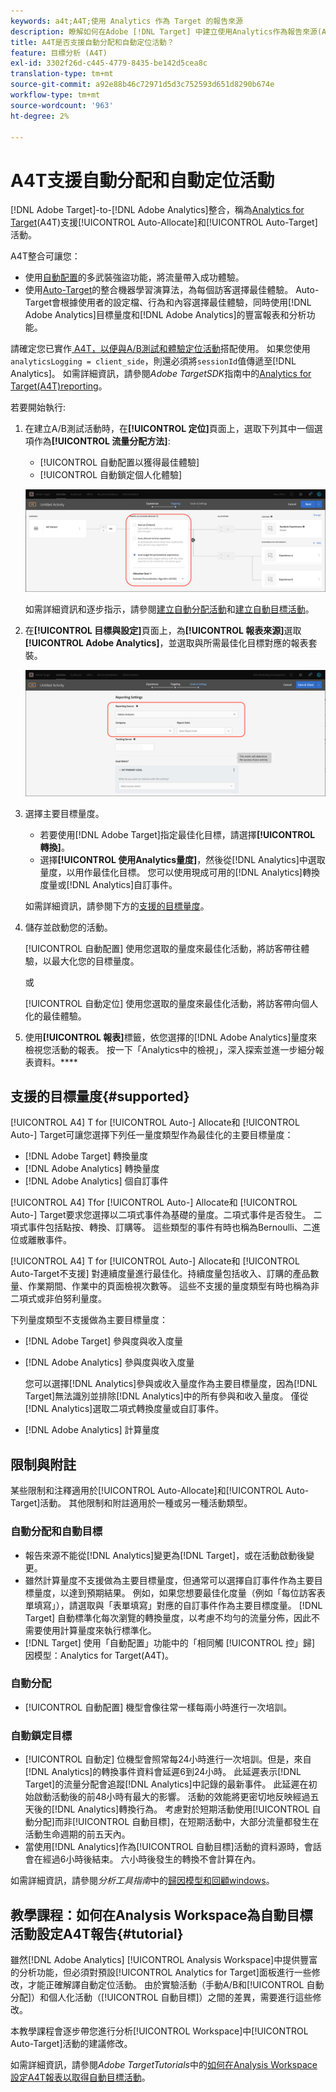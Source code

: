 ```yaml
---
keywords: a4t;A4T;使用 Analytics 作為 Target 的報告來源
description: 瞭解如何在Adobe [!DNL Target] 中建立使用Analytics作為報告來源(A4T)的「自動分配」和「自動目標」活動。
title: A4T是否支援自動分配和自動定位活動？
feature: 目標分析 (A4T)
exl-id: 3302f26d-c445-4779-8435-be142d5cea8c
translation-type: tm+mt
source-git-commit: a92e88b46c72971d5d3c752593d651d8290b674e
workflow-type: tm+mt
source-wordcount: '963'
ht-degree: 2%

---
```


# A4T支援自動分配和自動定位活動

[!DNL Adobe Target]-to-[!DNL Adobe Analytics]整合，稱為[Analytics for Target](/help/c-integrating-target-with-mac/a4t/a4t.md)(A4T)支援[!UICONTROL Auto-Allocate]和[!UICONTROL Auto-Target]活動。

A4T整合可讓您：

* 使用[自動配置](/help/c-activities/automated-traffic-allocation/automated-traffic-allocation.md)的多武裝強盜功能，將流量帶入成功體驗。
* 使用[Auto-Target](/help/c-activities/auto-target/auto-target-to-optimize.md)的整合機器學習演算法，為每個訪客選擇最佳體驗。 Auto-Target會根據使用者的設定檔、行為和內容選擇最佳體驗，同時使用[!DNL Adobe Analytics]目標量度和[!DNL Adobe Analytics]的豐富報表和分析功能。

請確定您已實作[ A4T，以便與A/B測試和體驗定位活動](/help/c-integrating-target-with-mac/a4t/a4timplementation.md)搭配使用。 如果您使用`analyticsLogging = client_side`，則還必須將`sessionId`值傳遞至[!DNL Analytics]。 如需詳細資訊，請參閱&#x200B;*Adobe TargetSDK*&#x200B;指南中的[Analytics for Target(A4T)reporting](https://adobetarget-sdks.gitbook.io/docs/integration-with-experience-cloud/analytics-for-target-a4t-reporting)。

若要開始執行:

1. 在建立A/B測試活動時，在&#x200B;**[!UICONTROL 定位]**&#x200B;頁面上，選取下列其中一個選項作為&#x200B;**[!UICONTROL 流量分配方法]**:

   * [!UICONTROL 自動配置以獲得最佳體驗]
   * [!UICONTROL 自動鎖定個人化體驗]

   ![流量分配方法選項：手動、自動分配和自動目標](/help/c-integrating-target-with-mac/a4t/assets/traffic-allocation-methods.png)

   如需詳細資訊和逐步指示，請參閱[建立自動分配活動](/help/c-activities/automated-traffic-allocation/create-auto-allocate-activity.md)和[建立自動目標活動](/help/c-activities/auto-target/create-auto-target.md)。

1. 在&#x200B;**[!UICONTROL 目標與設定]**&#x200B;頁面上，為&#x200B;**[!UICONTROL 報表來源]**&#x200B;選取&#x200B;**[!UICONTROL Adobe Analytics]**，並選取與所需最佳化目標對應的報表套裝。

   ![「目標與設定」頁面上的「報告來源」區段](/help/c-integrating-target-with-mac/a4t/assets/a4t-select.png)

1. 選擇主要目標量度。

   * 若要使用[!DNL Adobe Target]指定最佳化目標，請選擇&#x200B;**[!UICONTROL 轉換]**。
   * 選擇&#x200B;**[!UICONTROL 使用Analytics量度]**，然後從[!DNL Analytics]中選取量度，以用作最佳化目標。 您可以使用現成可用的[!DNL Analytics]轉換度量或[!DNL Analytics]自訂事件。

   如需詳細資訊，請參閱下方的[支援的目標量度](#supported)。

1. 儲存並啟動您的活動。

   [!UICONTROL 自動配置] 使用您選取的量度來最佳化活動，將訪客帶往體驗，以最大化您的目標量度。

   或

   [!UICONTROL 自動定位] 使用您選取的量度來最佳化活動，將訪客帶向個人化的最佳體驗。

1. 使用&#x200B;**[!UICONTROL 報表]**&#x200B;標籤，依您選擇的[!DNL Adobe Analytics]量度來檢視您活動的報表。 按一下「Analytics中的檢視」，深入探索並進一步細分報表資料。****

## 支援的目標量度{#supported}

[!UICONTROL A4] T for  [!UICONTROL Auto-] Allocate和 [!UICONTROL Auto-] Target可讓您選擇下列任一量度類型作為最佳化的主要目標量度：

* [!DNL Adobe Target] 轉換量度
* [!DNL Adobe Analytics] 轉換量度
* [!DNL Adobe Analytics] 個自訂事件

[!UICONTROL A4] Tfor  [!UICONTROL Auto-] Allocate和 [!UICONTROL Auto-] Target要求您選擇以二項式事件為基礎的量度。二項式事件是否發生。 二項式事件包括點按、轉換、訂購等。 這些類型的事件有時也稱為Bernoulli、二進位或離散事件。

[!UICONTROL A4] T for  [!UICONTROL Auto-] Allocate和 [!UICONTROL Auto-Target不支援] 對連續度量進行最佳化。持續度量包括收入、訂購的產品數量、作業期間、作業中的頁面檢視次數等。 這些不支援的量度類型有時也稱為非二項式或非伯努利量度。

下列量度類型不支援做為主要目標量度：

* [!DNL Adobe Target] 參與度與收入度量
* [!DNL Adobe Analytics] 參與度與收入度量

   您可以選擇[!DNL Analytics]參與或收入量度作為主要目標量度，因為[!DNL Target]無法識別並排除[!DNL Analytics]中的所有參與和收入量度。 僅從[!DNL Analytics]選取二項式轉換度量或自訂事件。

* [!DNL Adobe Analytics] 計算量度

## 限制與附註

某些限制和注釋適用於[!UICONTROL Auto-Allocate]和[!UICONTROL Auto-Target]活動。 其他限制和附註適用於一種或另一種活動類型。

### 自動分配和自動目標

* 報告來源不能從[!DNL Analytics]變更為[!DNL Target]，或在活動啟動後變更。
* 雖然計算量度不支援做為主要目標量度，但通常可以選擇自訂事件作為主要目標量度，以達到預期結果。 例如，如果您想要最佳化度量（例如「每位訪客表單填寫」），請選取與「表單填寫」對應的自訂事件作為主要目標度量。 [!DNL Target] 自動標準化每次瀏覽的轉換量度，以考慮不均勻的流量分佈，因此不需要使用計算量度來執行標準化。
* [!DNL Target] 使用「自動配置」功能中的「相同觸 [!UICONTROL 控」歸] 因模型：Analytics for Target(A4T)。

### 自動分配

* [!UICONTROL 自動配置] 機型會像往常一樣每兩小時進行一次培訓。

### 自動鎖定目標

* [!UICONTROL 自動定] 位機型會照常每24小時進行一次培訓。但是，來自[!DNL Analytics]的轉換事件資料會延遲6到24小時。 此延遲表示[!DNL Target]的流量分配會追蹤[!DNL Analytics]中記錄的最新事件。 此延遲在初始啟動活動後的前48小時有最大的影響。 活動的效能將更密切地反映經過五天後的[!DNL Analytics]轉換行為。 考慮對於短期活動使用[!UICONTROL 自動分配]而非[!UICONTROL 自動目標]，在短期活動中，大部分流量都發生在活動生命週期的前五天內。
* 當使用[!DNL Analytics]作為[!UICONTROL 自動目標]活動的資料源時，會話會在經過6小時後結束。 六小時後發生的轉換不會計算在內。

如需詳細資訊，請參閱&#x200B;*分析工具指南*&#x200B;中的[歸因模型和回顧windows](https://experienceleague.adobe.com/docs/analytics/analyze/analysis-workspace/attribution/models.html)。

## 教學課程：如何在Analysis Workspace為自動目標活動設定A4T報告{#tutorial}

雖然[!DNL Adobe Analytics] [!UICONTROL Analysis Workspace]中提供豐富的分析功能，但必須對預設[!UICONTROL  Analytics for Target]面板進行一些修改，才能正確解譯自動定位活動。 由於實驗活動（手動A/B和[!UICONTROL 自動分配]）和個人化活動（[!UICONTROL 自動目標]）之間的差異，需要進行這些修改。

本教學課程會逐步帶您進行分析[!UICONTROL Workspace]中[!UICONTROL Auto-Target]活動的建議修改。

如需詳細資訊，請參閱&#x200B;*Adobe TargetTutorials*&#x200B;中的[如何在Analysis Workspace設定A4T報表以取得自動目標活動](https://experienceleague.adobe.com/docs/target-learn/tutorials/integrations/set-up-a4t-reports-in-analysis-workspace-for-auto-target-activities.html)。
